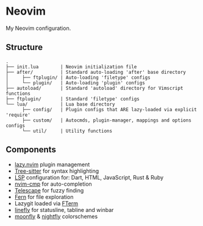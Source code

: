 Neovim
======

My Neovim configuration.

Structure
---------

```
.
├── init.lua        | Neovim initialization file
├── after/          | Standard auto-loading 'after' base directory
│     ├── ftplugin/ | Auto-loading 'filetype' configs
│     └── plugin/   | Auto-loading 'plugin' configs
├── autoload/       | Standard 'autoload' directory for Vimscript functions
├── ftplugin/       | Standard 'filetype' configs
└── lua/            | Lua base directory
      ├── config/   | Plugin configs that ARE lazy-loaded via explicit 'require'
      ├── custom/   | Autocmds, plugin-manager, mappings and options configs
      └── util/     | Utility functions
```

Components
----------

- [lazy.nvim](https://github.com/folke/lazy.nvim) plugin management
- [Tree-sitter](https://github.com/nvim-treesitter/nvim-treesitter) for syntax highlighting
- [LSP](https://github.com/neovim/nvim-lspconfig) configuration for: Dart, HTML, JavaScript, Rust & Ruby
- [nvim-cmp](https://github.com/hrsh7th/nvim-cmp) for auto-completion
- [Telescape](https://github.com/nvim-telescope/telescope.nvim) for fuzzy finding
- [Fern](https://github.com/lambdalisue/fern.vim) for file exploration
- Lazygit loaded via [FTerm](https://github.com/numtostr/FTerm.nvim)
- [linefly](https://github.com/bluz71/nvim-linefly) for statusline, tabline and winbar
- [moonfly](https://github.com/bluz71/vim-moonfly-colors) & [nightfly](https://github.com/bluz71/vim-nightfly-colors) colorschemes
